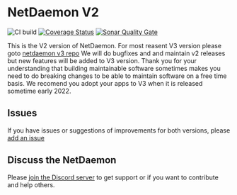 # NetDaemon V2 

![CI build](https://github.com/net-daemon/netdaemon/workflows/CI%20build/badge.svg?branch=main) [![Coverage Status](https://coveralls.io/repos/github/net-daemon/netdaemon/badge.svg?branch=dev)](https://coveralls.io/github/net-daemon/netdaemon?branch=dev) [![Sonar Quality Gate](https://img.shields.io/sonar/quality_gate/net-daemon_netdaemon?server=https%3A%2F%2Fsonarcloud.io)](https://sonarcloud.io/summary/overall?id=net-daemon_netdaemon)

This is the V2 version of NetDaemon. For most reasent V3 version please goto [netdaemon v3 repo](/net-daemon/netdaemon)
We will do bugfixes and and maintain v2 releases but new features will be added to V3 version. Thank you for your understanding that building maintainable software sometimes makes you need to do breaking changes to be able to maintain software on a free time basis. We recomend you adopt your apps to V3 when it is released sometime early 2022.

## Issues

If you have issues or suggestions of improvements for both versions, please [add an issue](https://github.com/net-daemon/netdaemon/issues)

## Discuss the NetDaemon

Please [join the Discord server](https://discord.gg/K3xwfcX) to get support or if you want to contribute and help others.
